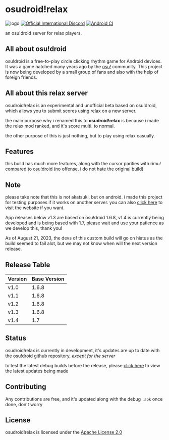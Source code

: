 # osudroid!relax

![logo](https://media.discordapp.net/attachments/792900587887919114/1127174982754107483/Untitled164_20230708175009.png)
[![Official International Discord](https://discordapp.com/api/guilds/774138960430759958/widget.png?style=shield)](https://discord.gg/bppaHBZXFB)
[![Android CI](https://github.com/PayToUse/osudroid-rx/workflows/Android%20CI/badge.svg?branch=master)](https://github.com/PayToUse/osudroid-rx/actions?query=workflow%3A"Android+CI")

an osu!droid server for relax players.

## All about osu!droid
osu!droid is a free-to-play circle clicking rhythm game for Android devices. It was a game hatched many years ago by the [osu!](https://osu.ppy.sh/home) community. This project is now being developed by a small group of fans and also with the help of foreign friends.

## All about this relax server
osudroid!relax is an experimental and unofficial beta based on osu!droid, which allows you to submit scores using relax on a new server.

the main purpose why i renamed this to **osudroid!relax** is because i made the relax mod ranked, and it's score multi. to normal.

the other purpose of this is just nothing, but to play using relax casually.

## Features
this build has much more features, along with the cursor parities with rimu! compared to osu!droid (no offense, i do not hate the original build)

## Note
please take note that this is not akatsuki, but on android. i made this project for testing purposes if it works on another server. you can also [click here](https://akatsuki.gg) to visit the website if you want.

App releases below v1.3 are based on osu!droid 1.6.8, v1.4 is currently being developed and is being based with 1.7, please wait and use your patience as we develop this, thank you!

As of August 21, 2023, the devs of this custom build will go on hiatus as the build seemed to fail alot, but we may not know when will the next version release.

## Release Table
| Version    | Base Version |
|------------|------------|
| v1.0 | 1.6.8 |
| v1.1 | 1.6.8 |
| v1.2 | 1.6.8 |
| v1.3 | 1.6.8 |
| v1.4 | 1.7 |

## Status
osudroid!relax is currently in development, it's updates are up to date with the osu!droid github repository, *except for the server*

to test the latest debug builds before the release, please [click here](https://github.com/PayToUse/osudroid-rx/actions) to view the latest updates being made

## Contributing

Any contributions are free, and it's updated along with the debug `.apk` once done, don't worry

## License

osudroid!relax is licensed under the [Apache License 2.0](https://opensource.org/licenses/Apache-2.0)
